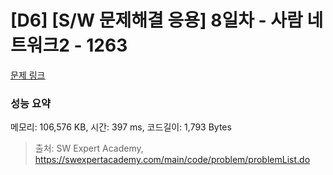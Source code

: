 # [D6] [S/W 문제해결 응용] 8일차 - 사람 네트워크2 - 1263 

[문제 링크](https://swexpertacademy.com/main/code/problem/problemDetail.do?contestProbId=AV18P2B6Iu8CFAZN) 

### 성능 요약

메모리: 106,576 KB, 시간: 397 ms, 코드길이: 1,793 Bytes



> 출처: SW Expert Academy, https://swexpertacademy.com/main/code/problem/problemList.do